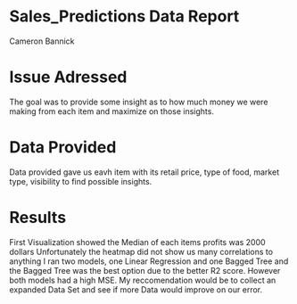 # Sales_Predictions Data Report
Cameron Bannick
# Issue Adressed
The goal was to provide some insight as to how much money we were making from each item and maximize on those insights.
# Data Provided
Data provided gave us eavh item with its retail price, type of food, market type, visibility to find possible insights. 
# Results 
First Visualization showed the Median of each items profits was 2000 dollars
Unfortunately the heatmap did not show us many correlations to anything 
I ran two models, one Linear Regression and one Bagged Tree and the Bagged Tree was the best option due to the better R2 score. However both models had a high MSE. My reccomendation would be to collect an expanded Data Set and see if more Data would improve on our error.

